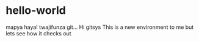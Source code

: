 # hello-world
mapya haya! twajifunza git...
Hi gitsys
This is a new environment to me
but lets see how it checks out
